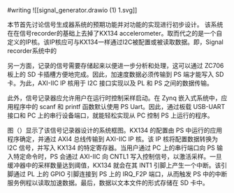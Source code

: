 #writing 
![[signal_generator.drawio (1) 1.svg]]

本节首先讨论信号生成器系统的预期功能并对功能的实现进行初步设计。
该系统在在信号recorder的基础上去掉了KX134 accelerometer。取而代之的是一个自定义的IP核。该IP核应可与KX134一样通过I2C被配置或被读取数据。即，Signal recorder系统中的

另一方面，记录的信号需要存储起来以便进一步分析和处理，这可以通过 ZC706 板上的 SD 卡插槽方便地完成。因此，加速度数据必须传输到 PS 端才能写入 SD 卡。为此，AXI-IIC IP 核用于 I2C 接口实现以及 PL 和 PS 之间的数据传输。

此外，信号记录器应允许用户在运行时控制采样启动。在 Zynq 嵌入式系统中，应用程序中的 scanf 和 printf 函数默认使用 PS Uart。因此，通过板载 USB-UART 接口和 PC 上的串行设备端口，就能轻松实现从 PC 控制 PS 上运行的程序。

图（）显示了该信号记录器设计的系统框图。KX134 的配置由 PS 中运行的应用程序确定，并通过 AXI4 总线传输到 AXI-IIC IP 核。该 IP 核将配置数据转换为 I2C 信号，并写入 KX134 的特定寄存器。当用户通过 PC 上的串行端口向 PS 输入特定命令时，PS 会通过 AXI-IIC 向 CNTL1 写入控制信号，以激活采样。一旦缓冲器中的采样数量达到阈值，KX134 就会在其 INT1 引脚上产生一个中断。该引脚通过 PL 上的 GPIO 引脚连接到 PS 上的 IRQ_F2P 端口，从而触发 PS 中的中断服务例程以读取加速数据。最后，数据以文本文件的形式存储在 SD 卡中。
